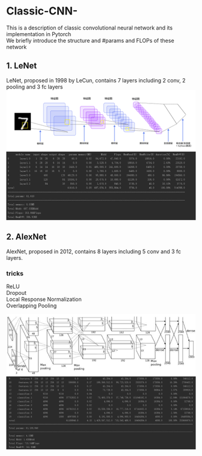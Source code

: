 # Classic-CNN-
This is a description of classic convolutional neural network and its implementation in Pytorch <br>
We briefly introduce the structure and #params and FLOPs of these network

## 1. LeNet
LeNet, proposed in 1998 by LeCun, contains 7 layers including 2 conv, 2 pooling and 3 fc layers
![image](https://github.com/MonkeyKing-KK/Classic-CNN-/blob/master/pictures/LeNet.png)
![image](https://github.com/MonkeyKing-KK/Classic-CNN-/blob/master/pictures/LeNet_data.png)

## 2. AlexNet
AlexNet, proposed in 2012, contains 8 layers including 5 conv and 3 fc layers. <br>
### tricks
ReLU <br>
Dropout <br>
Local Response Normalization <br>
Overlapping Pooling

![image](https://github.com/MonkeyKing-KK/Classic-CNN-/blob/master/pictures/Alexnet.png)
![image](https://github.com/MonkeyKing-KK/Classic-CNN-/blob/master/pictures/AlexNet_data.png)
